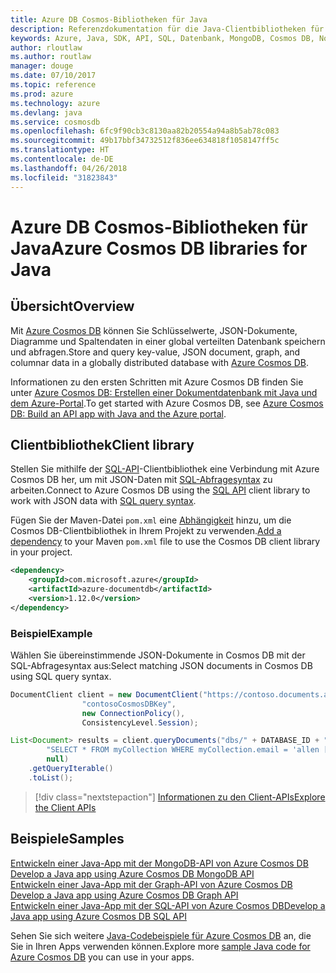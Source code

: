 ```yaml
---
title: Azure DB Cosmos-Bibliotheken für Java
description: Referenzdokumentation für die Java-Clientbibliotheken für Azure Cosmos DB
keywords: Azure, Java, SDK, API, SQL, Datenbank, MongoDB, Cosmos DB, NoSQL
author: rloutlaw
ms.author: routlaw
manager: douge
ms.date: 07/10/2017
ms.topic: reference
ms.prod: azure
ms.technology: azure
ms.devlang: java
ms.service: cosmosdb
ms.openlocfilehash: 6fc9f90cb3c8130aa82b20554a94a8b5ab78c083
ms.sourcegitcommit: 49b17bbf34732512f836ee634818f1058147ff5c
ms.translationtype: HT
ms.contentlocale: de-DE
ms.lasthandoff: 04/26/2018
ms.locfileid: "31823843"
---
```

# <a name="azure-cosmos-db-libraries-for-java"></a><span data-ttu-id="13353-104">Azure DB Cosmos-Bibliotheken für Java</span><span class="sxs-lookup"><span data-stu-id="13353-104">Azure Cosmos DB libraries for Java</span></span>

## <a name="overview"></a><span data-ttu-id="13353-105">Übersicht</span><span class="sxs-lookup"><span data-stu-id="13353-105">Overview</span></span>

<span data-ttu-id="13353-106">Mit [Azure Cosmos DB](/azure/cosmos-db/introduction) können Sie Schlüsselwerte, JSON-Dokumente, Diagramme und Spaltendaten in einer global verteilten Datenbank speichern und abfragen.</span><span class="sxs-lookup"><span data-stu-id="13353-106">Store and query key-value, JSON document, graph, and columnar data in a globally distributed database with [Azure Cosmos DB](/azure/cosmos-db/introduction).</span></span>

<span data-ttu-id="13353-107">Informationen zu den ersten Schritten mit Azure Cosmos DB finden Sie unter [Azure Cosmos DB: Erstellen einer Dokumentdatenbank mit Java und dem Azure-Portal](/azure/cosmos-db/create-sql-api-java).</span><span class="sxs-lookup"><span data-stu-id="13353-107">To get started with Azure Cosmos DB, see [Azure Cosmos DB: Build an API app with Java and the Azure portal](/azure/cosmos-db/create-sql-api-java).</span></span>

## <a name="client-library"></a><span data-ttu-id="13353-108">Clientbibliothek</span><span class="sxs-lookup"><span data-stu-id="13353-108">Client library</span></span>

<span data-ttu-id="13353-109">Stellen Sie mithilfe der [SQL-API](/azure/cosmos-db/sql-api-introduction)-Clientbibliothek eine Verbindung mit Azure Cosmos DB her, um mit JSON-Daten mit [SQL-Abfragesyntax](/azure/cosmos-db/sql-api-sql-query) zu arbeiten.</span><span class="sxs-lookup"><span data-stu-id="13353-109">Connect to Azure Cosmos DB using the [SQL API](/azure/cosmos-db/sql-api-introduction) client library to work with JSON data with [SQL query syntax](/azure/cosmos-db/sql-api-sql-query).</span></span>

<span data-ttu-id="13353-110">Fügen Sie der Maven-Datei `pom.xml` eine [Abhängigkeit](https://maven.apache.org/guides/getting-started/index.html#How_do_I_use_external_dependencies) hinzu, um die Cosmos DB-Clientbibliothek in Ihrem Projekt zu verwenden.</span><span class="sxs-lookup"><span data-stu-id="13353-110">[Add a dependency](https://maven.apache.org/guides/getting-started/index.html#How_do_I_use_external_dependencies) to your Maven `pom.xml` file to use the Cosmos DB client library in your project.</span></span>

```XML
<dependency>
    <groupId>com.microsoft.azure</groupId>
    <artifactId>azure-documentdb</artifactId>
    <version>1.12.0</version>
</dependency>
```

### <a name="example"></a><span data-ttu-id="13353-111">Beispiel</span><span class="sxs-lookup"><span data-stu-id="13353-111">Example</span></span>

<span data-ttu-id="13353-112">Wählen Sie übereinstimmende JSON-Dokumente in Cosmos DB mit der SQL-Abfragesyntax aus:</span><span class="sxs-lookup"><span data-stu-id="13353-112">Select matching JSON documents in Cosmos DB using SQL query syntax.</span></span>

```java
DocumentClient client = new DocumentClient("https://contoso.documents.azure.com:443",
                "contosoCosmosDBKey", 
                new ConnectionPolicy(),
                ConsistencyLevel.Session);

List<Document> results = client.queryDocuments("dbs/" + DATABASE_ID + "/colls/" + COLLECTION_ID,
        "SELECT * FROM myCollection WHERE myCollection.email = 'allen [at] contoso.com'",
        null)
    .getQueryIterable()
    .toList();

```

> [!div class="nextstepaction"]
> [<span data-ttu-id="13353-113">Informationen zu den Client-APIs</span><span class="sxs-lookup"><span data-stu-id="13353-113">Explore the Client APIs</span></span>](/java/api/overview/azure/cosmosdb/client)


## <a name="samples"></a><span data-ttu-id="13353-114">Beispiele</span><span class="sxs-lookup"><span data-stu-id="13353-114">Samples</span></span>

<span data-ttu-id="13353-115">[Entwickeln einer Java-App mit der MongoDB-API von Azure Cosmos DB][2] </span><span class="sxs-lookup"><span data-stu-id="13353-115">[Develop a Java app using Azure Cosmos DB MongoDB API][2] </span></span>  
<span data-ttu-id="13353-116">[Entwickeln einer Java-App mit der Graph-API von Azure Cosmos DB][3] </span><span class="sxs-lookup"><span data-stu-id="13353-116">[Develop a Java app using Azure Cosmos DB Graph API][3] </span></span>  
<span data-ttu-id="13353-117">[Entwickeln einer Java-App mit der SQL-API von Azure Cosmos DB][4]</span><span class="sxs-lookup"><span data-stu-id="13353-117">[Develop a Java app using Azure Cosmos DB SQL API][4]</span></span>        

<span data-ttu-id="13353-118">Sehen Sie sich weitere [Java-Codebeispiele für Azure Cosmos DB](https://azure.microsoft.com/resources/samples/?platform=java&term=cosmos) an, die Sie in Ihren Apps verwenden können.</span><span class="sxs-lookup"><span data-stu-id="13353-118">Explore more [sample Java code for Azure Cosmos DB](https://azure.microsoft.com/resources/samples/?platform=java&term=cosmos) you can use in your apps.</span></span>

[2]: https://github.com/Azure-Samples/azure-cosmos-db-mongodb-java-getting-started
[3]: https://github.com/Azure-Samples/azure-cosmos-db-graph-java-getting-started
[4]: https://github.com/Azure-Samples/azure-cosmos-db-documentdb-java-getting-started
